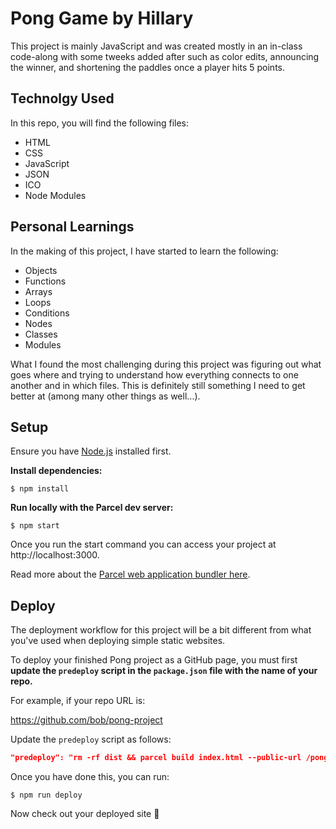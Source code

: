 # Pong Game by Hillary

This project is mainly JavaScript and was created mostly in an in-class code-along with some tweeks added after such as color edits, announcing the winner, and shortening the paddles once a player hits 5 points. 

## Technolgy Used 

In this repo, you will find the following files:

- HTML
- CSS 
- JavaScript
- JSON
- ICO
- Node Modules

## Personal Learnings

In the making of this project, I have started to learn the following:

- Objects
- Functions
- Arrays
- Loops
- Conditions
- Nodes
- Classes
- Modules

What I found the most challenging during this project was figuring out what goes where and trying to understand how everything connects to one another and in which files. This is definitely still something I need to get better at (among many other things as well...).


## Setup

Ensure you have [Node.js](https://nodejs.org/en/) installed first.

**Install dependencies:**

`$ npm install`

**Run locally with the Parcel dev server:**

`$ npm start`

Once you run the start command you can access your project at http://localhost:3000.

Read more about the [Parcel web application bundler here](https://parceljs.org/).

## Deploy

The deployment workflow for this project will be a bit different from what you've used when deploying simple static websites.

To deploy your finished Pong project as a GitHub page, you must first **update the `predeploy` script in the `package.json` file with the name of your repo.**

For example, if your repo URL is:

https://github.com/bob/pong-project

Update the `predeploy` script as follows:

```json
"predeploy": "rm -rf dist && parcel build index.html --public-url /pong-project",
```

Once you have done this, you can run:

`$ npm run deploy`

Now check out your deployed site 🙂

